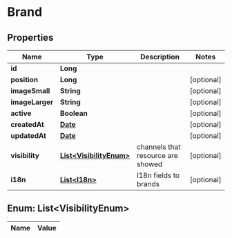 
# Brand

## Properties
Name | Type | Description | Notes
------------ | ------------- | ------------- | -------------
**id** | **Long** |  | 
**position** | **Long** |  |  [optional]
**imageSmall** | **String** |  |  [optional]
**imageLarger** | **String** |  |  [optional]
**active** | **Boolean** |  |  [optional]
**createdAt** | [**Date**](Date.md) |  |  [optional]
**updatedAt** | [**Date**](Date.md) |  |  [optional]
**visibility** | [**List&lt;VisibilityEnum&gt;**](#List&lt;VisibilityEnum&gt;) | channels that resource are showed |  [optional]
**i18n** | [**List&lt;I18n&gt;**](I18n.md) | I18n fields to brands |  [optional]


<a name="List<VisibilityEnum>"></a>
## Enum: List&lt;VisibilityEnum&gt;
Name | Value
---- | -----



